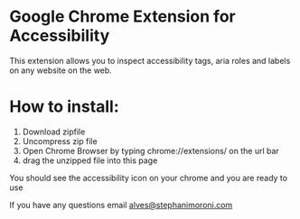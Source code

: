 Google Chrome Extension for Accessibility
=========================================

This extension allows you to inspect accessibility tags, aria roles and labels on any website on the web.

How to install:
===============

1. Download zipfile
2. Uncompress zip file
3. Open Chrome Browser by typing chrome://extensions/ on the url bar
4. drag the unzipped file into this page

You should see the accessibility icon on your chrome and you are ready to use

If you have any questions email alves@stephanimoroni.com
